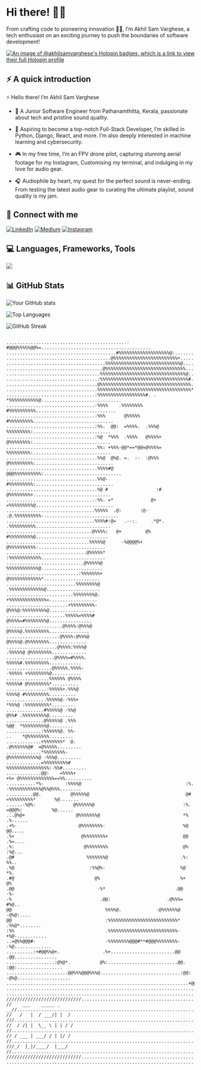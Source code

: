 # Hi there! 👋🌟

From crafting code to pioneering innovation 👨‍💻, I’m Akhil Sam Varghese, a tech enthusiast on an exciting journey to push the boundaries of software development!

[![An image of @akhilsamvarghese's Holopin badges, which is a link to view their full Holopin profile](https://holopin.me/akhilsamvarghese)](https://holopin.io/@akhilsamvarghese)



## ⚡ A quick introduction

 ⚡ Hello there! I’m Akhil Sam Varghese

- 🌱 A Junior Software Engineer from Pathanamthitta, Kerala, passionate about tech and pristine sound quality.

- 🚀 Aspiring to become a top-notch Full-Stack Developer, I’m skilled in Python, Django, React, and more. I’m also deeply interested in machine learning and cybersecurity.

- 🎮 In my free time, I’m an FPV drone pilot, capturing stunning aerial footage for my Instagram, Customising my terminal, and indulging in my love for audio gear.

- 🎧 Audiophile by heart, my quest for the perfect sound is never-ending. From testing the latest audio gear to curating the ultimate playlist, sound quality is my jam.

## 🤝 Connect with me

[![LinkedIn](https://img.shields.io/badge/LinkedIn-0077B5?style=flat-square&logo=linkedin&logoColor=white)](https://www.linkedin.com/in/akhil-sam-varghese01/)
[![Medium](https://img.shields.io/badge/Medium-12100E?style=flat-square&logo=medium&logoColor=white)](https://medium.com/@akhilsamvarghese1234)
[![Instagram](https://img.shields.io/badge/Instagram-E4405F?style=flat-square&logo=instagram&logoColor=white)](https://www.instagram.com/i_akhilsamvarghese)


## 💻 Languages, Frameworks, Tools

<img src="https://skillicons.dev/icons?i=html,css,git,md,figma,bash,py,django,flask,anaconda,sklearn,tensorflow,selenium,react,electron,flutter,stackoverflow,raspberrypi,arduino" />

## 📊 GitHub Stats

![Your GitHub stats](https://github-readme-stats.vercel.app/api?username=akhilsamvarghese&show_icons=true&theme=radical)

![Top Languages](https://github-readme-stats.vercel.app/api/top-langs/?username=akhilsamvarghese&layout=compact&theme=radical)

![GitHub Streak](https://github-readme-streak-stats.herokuapp.com/?user=akhilsamvarghese&theme=radical)
```

.............................................-#@@@%%%%%@@%=.........................................
.........................................#%%%%%%%%%%%%%%%%%%%@:.....................................
.......................................@%%%%%%%%%%%%%%%%%%%%%%%%+...................................
.....................................%%%%%%%%%%%%%%%%%%%%%%%%%%%%@..................................
....................................@%%%%%%%%%%%%%%%%%%%%%%%%%%%%%%.................................
...................................%%%%%%%%%%%%%%%%%%%%%%%%%%%%%%%%@................................
..................................:%%%%%%%%%%%%%%%%%%%%%%%%%%%%%%%%%#...............................
..................................@%%%%%%%%%%%%%%%%%%%%%%%%%%%%%%%%%%...............................
..................................%%%%%%%%%%%%%%%%%%%%%%%%%%%%%%%%%%%*..............................
.................................:%%%%%%%%%%%%%%%%%%#. . *%%%%%%%%%%%@..............................
.................................-%%%%    .%%%%%%%%        #%%%%%%%%%%..............................
.................................-%%%       @%%%%%          #%%%%%%%%%..............................
.................................:%%.  @@:  =%%%%.  .%%%@    %%%%%%%%%:.............................
.................................:%@  *%%%  .%%%%   @%%%%+   @%%%%%%%%:.............................
..................................%%: +%%%-@@*==*@@=@%%%%=   %%%%%%%%%:.............................
..................................%%@  @%@. =.  :-  :@%%%   @%%%%%%%%%:.............................
..................................%%%%#@                 @@@%%%%%%%%%%:.............................
..................................%%@-                      #%%%%%%%%%:.............................
..................................%@ #                  :#   @%%%%%%%%+.............................
.................................-%%. =*              @+    =%%%%%%%%%@.............................
.................................%%%%%  .@:       :@-     .@.%%%%%%%%%%-............................
.................................%%%%#:@=   .--:.     .*@*.  .%%%%%%%%%%............................
................................@%%%%:   @+         @%        #%%%%%%%%%@...........................
...............................%%%%%@      -%@@@@%+            @%%%%%%%%%%-.........................
..............................@%%%%%*                          :%%%%%%%%%%%%........................
.............................@%%%%%@                            %%%%%%%%%%%%@.......................
...........................:%%%%%%%+                             @%%%%%%%%%%%%*.....................
..........................%%%%%%%%@                              .%%%%%%%%%%%%%@....................
.........................%%%%%%%%@.                               +%%%%%%%%%%%%%%=..................
.......................+%%%%%%%%%-                                 @%%%@:%%%%%%%%%@.................
......................%%%%%=%%%%#                                   @%%%%=#%%%%%%%%@................
.....................@%%%%:@%%%@                                     @%%%%@.%%%%%%%%%...............
....................@%%%%:@%%%@                                       @%%%%@.@%%%%%%%%..............
...................@%%%%:%%%%@                                        .%%%%%@ @%%%%%%%%.............
..................@%%%%=#%%%%.                                          %%%%%#.%%%%%%%%%............
.................@%%%%%.%%%%-                                           -%%%%% +%%%%%%%%@...........
................%%%%%% @%%%%                                             %%%%%# @%%%%%%%%*..........
...............-%%%%%+.%%%@                                               %%%%@ #%%%%%%%%%..........
...............%%%%%@.-%%%+                                               *%%%@ :%%%%%%%%%*.........
..............#%%%%%@ -%%@                                                 @%%# .%%%%%%%%%@.........
..............@%%%%%@ .%%%                                                 %@@  *%%%%%%%%%@.........
.............:%%%%%%@. %%-                                                 ..    *@%%%%%%%%.........
.............+%%%%%%%*  @.                                              .@%%%%%%@#  =@%%%%%.........
.............*%%%%%%%%-                                                 @%%%%%%%%%%%@ -%%%@.........
.............=%%%%%%%%%#                                              %%%%%%%%%%%%%%%%:-%%#.........
.............@@:    =%%%%+                                          +%+ @%%%%%%%%%%%%%==%%..........
...........*%-        :%%%%@                                       :%.  -%%%%%%%%%%%%@%%@%%%........
..........@@.           @%%%%%@                                    @#    =%%%%%%%%%*       %@.......
......-%@%-              @%%%%%%@                                 :%.      =@@@%:           %@......
...@%@+                   @%%%%%%%@                               *%                        .%-.....
.+%-                       @%%%%%%%%-                             %@                         @@.....
.%+                         @%%%%%%%%+                            @@                         .%=....
.%:                          @%%%%%%%%                            @%                          :%@...
.@#                           %%%%%%%@                           .%:                            %%..
.%@                            :%%@%-                            %@                              *%.
.#@                              @%                              %+                               @%
.@@                               -%*                          .@@                               -%-
-%                                 .@@:                     .@%%%=                             #%@..
@@                                   %%%%@.             -@%%%%%%@                          -@%@:....
@@                                   :%%%%%%%%%%%%%%%%%%%%%%%%%%*                      .%%@*........
:%%                                  .%%%%%%%%%%%%%%%%%%%%%%%%%%-                    +%@-...........
..=@%%@@@#-                          -%%%%%%%%@@@#**#@@@%%%%%%%%-                  -%@..............                   
..........:+#@@%%@+.                .%+........................@@                .@@................
..................:@%@*.           @%:..........................@@.            :@@:.................
.......................@@%%%@@@%%%@..............................:@@:       -@%@....................
....................................................................+@@%%%@%=.......................
....................................................................................................
....................................................................................................
////////////////////////////........................................................................
//    ___    _____ _    __//........................................................................
//   /   |  / ___/| |  / ///........................................................................
//  / /| |  \__ \ | | / / //........................................................................
// / ___ | ___/ / | |/ /  //........................................................................
///_/  |_|/____/  |___/   //........................................................................
////////////////////////////........................................................................
....................................................................................................



```

